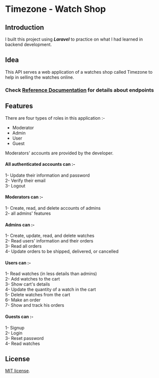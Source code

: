 # Timezone - Watch Shop

## Introduction

I built this project using ***Laravel*** to practice on what I had learned in backend development.

## Idea

This API serves a web application of a watches shop called Timezone to help in selling the watches online.


### Check [Reference Documentation](https://github.com/YoussefMRefaat/timezone/wiki) for details about endpoints

## Features

There are four types of roles in this application :-
- Moderator
- Admin
- User
- Guest


 Moderators' accounts are provided by the developer.

#### All authenticated accounts can :-
1- Update their information and password <br>
2- Verify their email <br>
3- Logout

#### Moderators can :-
1- Create, read, and delete accounts of admins <br>
2- all admins' features

#### Admins can :-
1- Create, update, read, and delete watches <br>
2- Read users' information and their orders <br>
3- Read all orders <br>
4- Update orders to be shipped, delivered, or cancelled

#### Users can :-
1- Read watches (in less details than admins) <br>
2- Add watches to the cart <br>
3- Show cart's details <br>
4- Update the quantity of a watch in the cart  <br>
5- Delete watches from the cart <br>
6- Make an order <br>
7- Show and track his orders <br>

#### Guests can :-
1- Signup <br>
2- Login <br>
3- Reset password <br>
4- Read watches


## License

[MIT license](https://opensource.org/licenses/MIT).


